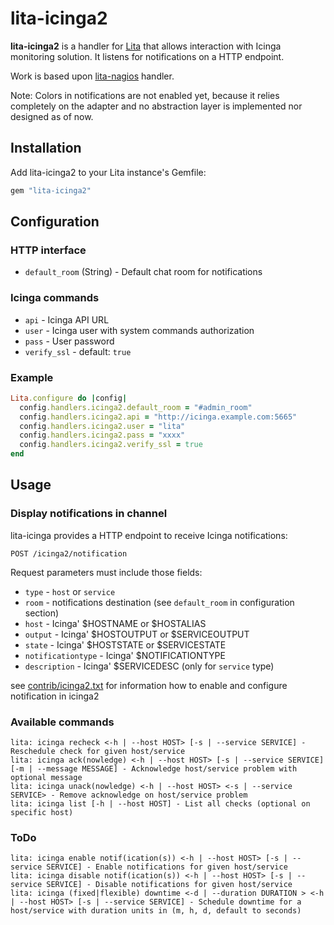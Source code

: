 # lita-icinga2

**lita-icinga2** is a handler for [Lita](https://github.com/jimmycuadra/lita) that allows interaction with Icinga monitoring solution.
It listens for notifications on a HTTP endpoint.

Work is based upon [lita-nagios](https://github.com/josqu4red/lita-nagios) handler.

Note: Colors in notifications are not enabled yet, because it relies completely on the adapter and no abstraction layer is implemented nor designed as of now.

## Installation

Add lita-icinga2 to your Lita instance's Gemfile:

``` ruby
gem "lita-icinga2"
```

## Configuration

### HTTP interface
* `default_room` (String) - Default chat room for notifications

### Icinga commands
* `api` - Icinga API URL
* `user` - Icinga user with system commands authorization
* `pass` - User password
* `verify_ssl` - default: `true`

### Example

``` ruby
Lita.configure do |config|
  config.handlers.icinga2.default_room = "#admin_room"
  config.handlers.icinga2.api = "http://icinga.example.com:5665"
  config.handlers.icinga2.user = "lita"
  config.handlers.icinga2.pass = "xxxx"
  config.handlers.icinga2.verify_ssl = true
end
```

## Usage

### Display notifications in channel

lita-icinga provides a HTTP endpoint to receive Icinga notifications:

```
POST /icinga2/notification
```
Request parameters must include those fields:
* `type` - `host` or `service`
* `room` - notifications destination (see `default_room` in configuration section)
* `host` - Icinga' $HOSTNAME or $HOSTALIAS
* `output` - Icinga' $HOSTOUTPUT or $SERVICEOUTPUT
* `state` - Icinga' $HOSTSTATE or $SERVICESTATE
* `notificationtype` - Icinga' $NOTIFICATIONTYPE
* `description` - Icinga' $SERVICEDESC (only for `service` type)

see [contrib/icinga2.txt](contrib/icinga2.txt) for information how to enable and configure notification in icinga2

### Available commands

```
lita: icinga recheck <-h | --host HOST> [-s | --service SERVICE] - Reschedule check for given host/service
lita: icinga ack(nowledge) <-h | --host HOST> [-s | --service SERVICE] [-m | --message MESSAGE] - Acknowledge host/service problem with optional message
lita: icinga unack(nowledge) <-h | --host HOST> <-s | --service SERVICE> - Remove acknowledge on host/service problem
lita: icinga list [-h | --host HOST] - List all checks (optional on specific host)
```

### ToDo

```
lita: icinga enable notif(ication(s)) <-h | --host HOST> [-s | --service SERVICE] - Enable notifications for given host/service
lita: icinga disable notif(ication(s)) <-h | --host HOST> [-s | --service SERVICE] - Disable notifications for given host/service
lita: icinga (fixed|flexible) downtime <-d | --duration DURATION > <-h | --host HOST> [-s | --service SERVICE] - Schedule downtime for a host/service with duration units in (m, h, d, default to seconds)
```

